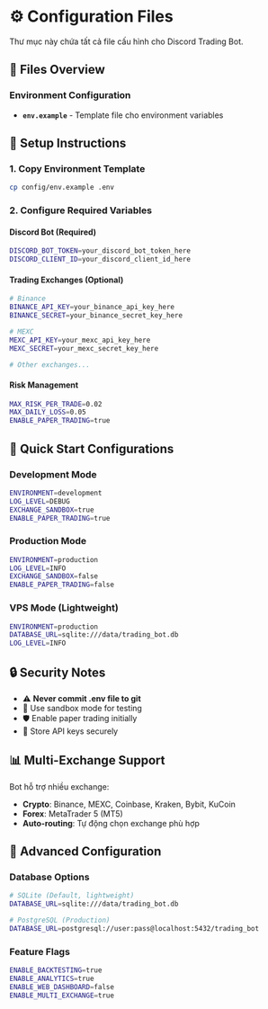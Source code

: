 # ⚙️ Configuration Files

Thư mục này chứa tất cả file cấu hình cho Discord Trading Bot.

## 📁 Files Overview

### Environment Configuration
- **`env.example`** - Template file cho environment variables

## 🔧 Setup Instructions

### 1. Copy Environment Template
```bash
cp config/env.example .env
```

### 2. Configure Required Variables

#### Discord Bot (Required)
```bash
DISCORD_BOT_TOKEN=your_discord_bot_token_here
DISCORD_CLIENT_ID=your_discord_client_id_here
```

#### Trading Exchanges (Optional)
```bash
# Binance
BINANCE_API_KEY=your_binance_api_key_here
BINANCE_SECRET=your_binance_secret_key_here

# MEXC
MEXC_API_KEY=your_mexc_api_key_here
MEXC_SECRET=your_mexc_secret_key_here

# Other exchanges...
```

#### Risk Management
```bash
MAX_RISK_PER_TRADE=0.02
MAX_DAILY_LOSS=0.05
ENABLE_PAPER_TRADING=true
```

## 🚀 Quick Start Configurations

### Development Mode
```bash
ENVIRONMENT=development
LOG_LEVEL=DEBUG
EXCHANGE_SANDBOX=true
ENABLE_PAPER_TRADING=true
```

### Production Mode
```bash
ENVIRONMENT=production
LOG_LEVEL=INFO
EXCHANGE_SANDBOX=false
ENABLE_PAPER_TRADING=false
```

### VPS Mode (Lightweight)
```bash
ENVIRONMENT=production
DATABASE_URL=sqlite:///data/trading_bot.db
LOG_LEVEL=INFO
```

## 🔒 Security Notes

- ⚠️ **Never commit .env file to git**
- 🔐 Use sandbox mode for testing
- 🛡️ Enable paper trading initially
- 🔑 Store API keys securely

## 📊 Multi-Exchange Support

Bot hỗ trợ nhiều exchange:
- **Crypto**: Binance, MEXC, Coinbase, Kraken, Bybit, KuCoin
- **Forex**: MetaTrader 5 (MT5)
- **Auto-routing**: Tự động chọn exchange phù hợp

## 🔧 Advanced Configuration

### Database Options
```bash
# SQLite (Default, lightweight)
DATABASE_URL=sqlite:///data/trading_bot.db

# PostgreSQL (Production)
DATABASE_URL=postgresql://user:pass@localhost:5432/trading_bot
```

### Feature Flags
```bash
ENABLE_BACKTESTING=true
ENABLE_ANALYTICS=true
ENABLE_WEB_DASHBOARD=false
ENABLE_MULTI_EXCHANGE=true
``` 